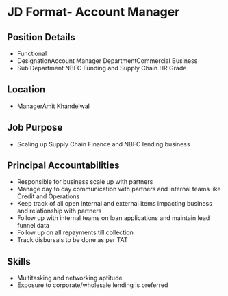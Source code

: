 # JD Format- Account Manager

## Position Details

* Functional
* DesignationAccount Manager DepartmentCommercial Business
* Sub Department NBFC Funding and Supply Chain HR Grade

## Location

* ManagerAmit Khandelwal

## Job Purpose

* Scaling up Supply Chain Finance and NBFC lending business

## Principal Accountabilities

* Responsible for business scale up with partners
* Manage day to day communication with partners and internal teams like Credit and Operations
* Keep track of all open internal and external items impacting business and relationship with partners
* Follow up with internal teams on loan applications and maintain lead funnel data
* Follow up on all repayments till collection
* Track disbursals to be done as per TAT

## Skills

* Multitasking and networking aptitude
* Exposure to corporate/wholesale lending is preferred
